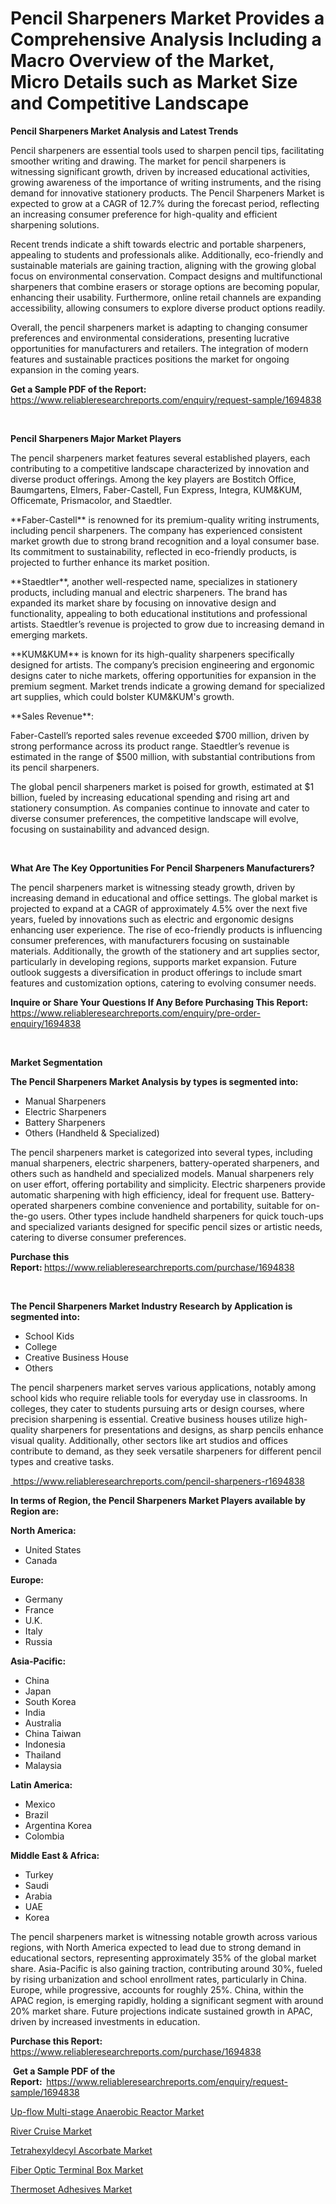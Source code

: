<p><h1>Pencil Sharpeners Market Provides a Comprehensive Analysis Including a Macro Overview of the Market, Micro Details such as Market Size and Competitive Landscape</h1></p><p><strong>Pencil Sharpeners Market Analysis and Latest Trends</strong></p>
<p><p>Pencil sharpeners are essential tools used to sharpen pencil tips, facilitating smoother writing and drawing. The market for pencil sharpeners is witnessing significant growth, driven by increased educational activities, growing awareness of the importance of writing instruments, and the rising demand for innovative stationery products. The Pencil Sharpeners Market is expected to grow at a CAGR of 12.7% during the forecast period, reflecting an increasing consumer preference for high-quality and efficient sharpening solutions.</p><p>Recent trends indicate a shift towards electric and portable sharpeners, appealing to students and professionals alike. Additionally, eco-friendly and sustainable materials are gaining traction, aligning with the growing global focus on environmental conservation. Compact designs and multifunctional sharpeners that combine erasers or storage options are becoming popular, enhancing their usability. Furthermore, online retail channels are expanding accessibility, allowing consumers to explore diverse product options readily.</p><p>Overall, the pencil sharpeners market is adapting to changing consumer preferences and environmental considerations, presenting lucrative opportunities for manufacturers and retailers. The integration of modern features and sustainable practices positions the market for ongoing expansion in the coming years.</p></p>
<p><strong>Get a Sample PDF of the Report:&nbsp;</strong> <a href="https://www.reliableresearchreports.com/enquiry/request-sample/1694838?utm_campaign=37&utm_medium=2&utm_source=Github&utm_content=ia&utm_term=06102024&utm_id=pencil-sharpeners">https://www.reliableresearchreports.com/enquiry/request-sample/1694838</a></p>
<p>&nbsp;</p>
<p><strong>Pencil Sharpeners Major Market Players</strong></p>
<p><p>The pencil sharpeners market features several established players, each contributing to a competitive landscape characterized by innovation and diverse product offerings. Among the key players are Bostitch Office, Baumgartens, Elmers, Faber-Castell, Fun Express, Integra, KUM&KUM, Officemate, Prismacolor, and Staedtler.</p><p>**Faber-Castell** is renowned for its premium-quality writing instruments, including pencil sharpeners. The company has experienced consistent market growth due to strong brand recognition and a loyal consumer base. Its commitment to sustainability, reflected in eco-friendly products, is projected to further enhance its market position.</p><p>**Staedtler**, another well-respected name, specializes in stationery products, including manual and electric sharpeners. The brand has expanded its market share by focusing on innovative design and functionality, appealing to both educational institutions and professional artists. Staedtler’s revenue is projected to grow due to increasing demand in emerging markets.</p><p>**KUM&KUM** is known for its high-quality sharpeners specifically designed for artists. The company’s precision engineering and ergonomic designs cater to niche markets, offering opportunities for expansion in the premium segment. Market trends indicate a growing demand for specialized art supplies, which could bolster KUM&KUM's growth.</p><p>**Sales Revenue**: </p><p>Faber-Castell’s reported sales revenue exceeded $700 million, driven by strong performance across its product range. Staedtler’s revenue is estimated in the range of $500 million, with substantial contributions from its pencil sharpeners. </p><p>The global pencil sharpeners market is poised for growth, estimated at $1 billion, fueled by increasing educational spending and rising art and stationery consumption. As companies continue to innovate and cater to diverse consumer preferences, the competitive landscape will evolve, focusing on sustainability and advanced design.</p></p>
<p>&nbsp;</p>
<p><strong>What Are The Key Opportunities For Pencil Sharpeners Manufacturers?</strong></p>
<p><p>The pencil sharpeners market is witnessing steady growth, driven by increasing demand in educational and office settings. The global market is projected to expand at a CAGR of approximately 4.5% over the next five years, fueled by innovations such as electric and ergonomic designs enhancing user experience. The rise of eco-friendly products is influencing consumer preferences, with manufacturers focusing on sustainable materials. Additionally, the growth of the stationery and art supplies sector, particularly in developing regions, supports market expansion. Future outlook suggests a diversification in product offerings to include smart features and customization options, catering to evolving consumer needs.</p></p>
<p><strong>Inquire or Share Your Questions If Any Before Purchasing This Report:</strong> <a href="https://www.reliableresearchreports.com/enquiry/pre-order-enquiry/1694838?utm_campaign=37&utm_medium=2&utm_source=Github&utm_content=ia&utm_term=06102024&utm_id=pencil-sharpeners">https://www.reliableresearchreports.com/enquiry/pre-order-enquiry/1694838</a></p>
<p>&nbsp;</p>
<p><strong>Market Segmentation</strong></p>
<p><strong>The Pencil Sharpeners Market Analysis by types is segmented into:</strong></p>
<p><ul><li>Manual Sharpeners</li><li>Electric Sharpeners</li><li>Battery Sharpeners</li><li>Others (Handheld & Specialized)</li></ul></p>
<p><p>The pencil sharpeners market is categorized into several types, including manual sharpeners, electric sharpeners, battery-operated sharpeners, and others such as handheld and specialized models. Manual sharpeners rely on user effort, offering portability and simplicity. Electric sharpeners provide automatic sharpening with high efficiency, ideal for frequent use. Battery-operated sharpeners combine convenience and portability, suitable for on-the-go users. Other types include handheld sharpeners for quick touch-ups and specialized variants designed for specific pencil sizes or artistic needs, catering to diverse consumer preferences.</p></p>
<p><strong>Purchase this Report:&nbsp;</strong><a href="https://www.reliableresearchreports.com/purchase/1694838?utm_campaign=37&utm_medium=2&utm_source=Github&utm_content=ia&utm_term=06102024&utm_id=pencil-sharpeners">https://www.reliableresearchreports.com/purchase/1694838</a></p>
<p>&nbsp;</p>
<p><strong>The Pencil Sharpeners Market Industry Research by Application is segmented into:</strong></p>
<p><ul><li>School Kids</li><li>College</li><li>Creative Business House</li><li>Others</li></ul></p>
<p><p>The pencil sharpeners market serves various applications, notably among school kids who require reliable tools for everyday use in classrooms. In colleges, they cater to students pursuing arts or design courses, where precision sharpening is essential. Creative business houses utilize high-quality sharpeners for presentations and designs, as sharp pencils enhance visual quality. Additionally, other sectors like art studios and offices contribute to demand, as they seek versatile sharpeners for different pencil types and creative tasks.</p></p>
<p><a href="https://www.reliableresearchreports.com/pencil-sharpeners-r1694838?utm_campaign=37&utm_medium=2&utm_source=Github&utm_content=ia&utm_term=06102024&utm_id=pencil-sharpeners">&nbsp;https://www.reliableresearchreports.com/pencil-sharpeners-r1694838</a></p>
<p><strong>In terms of Region, the Pencil Sharpeners Market Players available by Region are:</strong></p>
<p>
    <p> <strong> North America: </strong>
        <ul>
            <li>United States</li>
            <li>Canada</li>
        </ul>
        </p> 
    <p> <strong> Europe: </strong>
        <ul>
            <li>Germany</li>
            <li>France</li>
            <li>U.K.</li>
            <li>Italy</li>
            <li>Russia</li>
        </ul>
        </p> 
    <p> <strong> Asia-Pacific: </strong>
        <ul>
            <li>China</li>
            <li>Japan</li>
            <li>South Korea</li>
            <li>India</li>
            <li>Australia</li>
            <li>China Taiwan</li>
            <li>Indonesia</li>
            <li>Thailand</li>
            <li>Malaysia</li>
        </ul>
        </p> 
    <p> <strong> Latin America: </strong>
        <ul>
            <li>Mexico</li>
            <li>Brazil</li>
            <li>Argentina Korea</li>
            <li>Colombia</li>
        </ul>
        </p> 
    <p> <strong> Middle East & Africa: </strong>
        <ul>
            <li>Turkey</li>
            <li>Saudi</li>
            <li>Arabia</li>
            <li>UAE</li>
            <li>Korea</li>
        </ul>
    </p>
    </p>
<p><p>The pencil sharpeners market is witnessing notable growth across various regions, with North America expected to lead due to strong demand in educational sectors, representing approximately 35% of the global market share. Asia-Pacific is also gaining traction, contributing around 30%, fueled by rising urbanization and school enrollment rates, particularly in China. Europe, while progressive, accounts for roughly 25%. China, within the APAC region, is emerging rapidly, holding a significant segment with around 20% market share. Future projections indicate sustained growth in APAC, driven by increased investments in education.</p></p>
<p><strong>Purchase this Report: </strong><a href="https://www.reliableresearchreports.com/purchase/1694838?utm_campaign=37&utm_medium=2&utm_source=Github&utm_content=ia&utm_term=06102024&utm_id=pencil-sharpeners">https://www.reliableresearchreports.com/purchase/1694838</a></p>
<p>&nbsp;<strong>Get a Sample PDF of the Report:&nbsp;&nbsp;</strong><a href="https://www.reliableresearchreports.com/enquiry/request-sample/1694838?utm_campaign=37&utm_medium=2&utm_source=Github&utm_content=ia&utm_term=06102024&utm_id=pencil-sharpeners">https://www.reliableresearchreports.com/enquiry/request-sample/1694838</a></p>
<p><strong></strong></p>
<p><p><a href="https://github.com/olyy49keyt/Market-Research-Report-List-1/blob/main/up-flow-multi-stage-anaerobic-reactor-market.md?utm_campaign=37&utm_medium=2&utm_source=Github&utm_content=ia&utm_term=06102024&utm_id=pencil-sharpeners">Up-flow Multi-stage Anaerobic Reactor Market</a></p><p><a href="https://www.linkedin.com/pulse/river-cruise-market-drivers-challenges-forecast-2024-2031-un3ce?utm_campaign=37&utm_medium=2&utm_source=Github&utm_content=ia&utm_term=06102024&utm_id=pencil-sharpeners">River Cruise Market</a></p><p><a href="https://medium.com/@tatehahn/tetrahexyldecyl-ascorbate-market-growth-outlook-from-2024-to-2031-and-it-is-projecting-at-8-3-f10dac023ead?utm_campaign=37&utm_medium=2&utm_source=Github&utm_content=ia&utm_term=06102024&utm_id=pencil-sharpeners">Tetrahexyldecyl Ascorbate Market</a></p><p><a href="https://issuu.com/reportprime-2/docs/fiber-optic-terminal-box-market-siz_5f5b571e5cd2be?utm_campaign=37&utm_medium=2&utm_source=Github&utm_content=ia&utm_term=06102024&utm_id=pencil-sharpeners">Fiber Optic Terminal Box Market</a></p><p><a href="https://github.com/SanjidaKhan901/Market-Research-Report-List-1/blob/main/thermoset-adhesives-market.md?utm_campaign=37&utm_medium=2&utm_source=Github&utm_content=ia&utm_term=06102024&utm_id=pencil-sharpeners">Thermoset Adhesives Market</a></p></p>